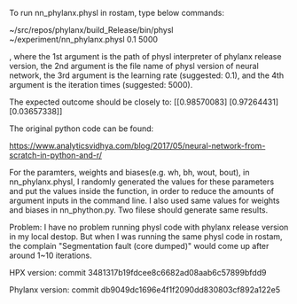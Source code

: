 To run nn_phylanx.physl in rostam, type below commands:

~/src/repos/phylanx/build_Release/bin/physl ~/experiment/nn_phylanx.physl 0.1 5000

, where
the 1st argument is the path of physl interpreter of phylanx release version,
the 2nd argument is the file name of physl version of neural network,
the 3rd argument is the learning rate (suggested: 0.1),
and the 4th argument is the iteration times (suggested: 5000).

The expected outcome should be closely to:
[[0.98570083]
 [0.97264431]
 [0.03657338]]


The original python code can be found:

https://www.analyticsvidhya.com/blog/2017/05/neural-network-from-scratch-in-python-and-r/



For the paramters, weights and biases(e.g. wh, bh, wout, bout), in nn_phylanx.physl, I randomly generated the values for these parameters and put the values inside the function, in order to reduce the amounts of argument inputs in the command line. I also used same values for weights and biases in nn_phython.py. Two filese should generate same results. 

Problem:
I have no problem running physl code with phylanx release version in my local destop. But when I was running the same physl code in rostam, the complain "Segmentation fault (core dumped)" would come up after around 1~10 iterations. 

HPX version:
commit 3481317b19fdcee8c6682ad08aab6c57899bfdd9

Phylanx version:
commit db9049dc1696e4f1f2090dd830803cf892a122e5

